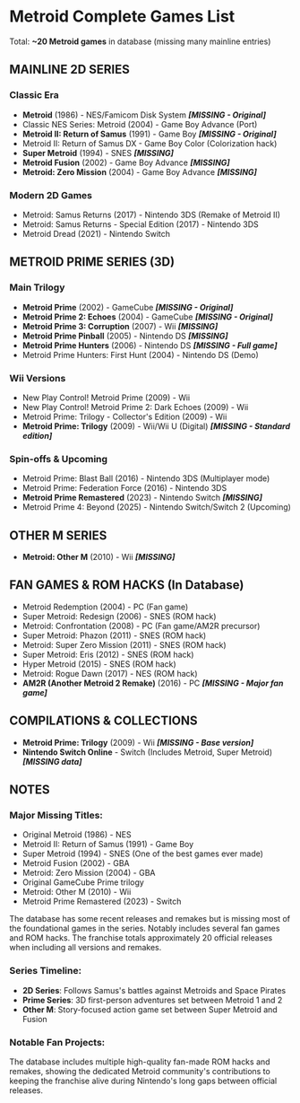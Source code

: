 # Metroid Complete Games List

Total: **~20 Metroid games** in database (missing many mainline entries)

## MAINLINE 2D SERIES

### Classic Era
- **Metroid** (1986) - NES/Famicom Disk System ***[MISSING - Original]***
- Classic NES Series: Metroid (2004) - Game Boy Advance (Port)
- **Metroid II: Return of Samus** (1991) - Game Boy ***[MISSING - Original]***
- Metroid II: Return of Samus DX - Game Boy Color (Colorization hack)
- **Super Metroid** (1994) - SNES ***[MISSING]***
- **Metroid Fusion** (2002) - Game Boy Advance ***[MISSING]***
- **Metroid: Zero Mission** (2004) - Game Boy Advance ***[MISSING]***

### Modern 2D Games
- Metroid: Samus Returns (2017) - Nintendo 3DS (Remake of Metroid II)
- Metroid: Samus Returns - Special Edition (2017) - Nintendo 3DS
- Metroid Dread (2021) - Nintendo Switch

## METROID PRIME SERIES (3D)

### Main Trilogy
- **Metroid Prime** (2002) - GameCube ***[MISSING - Original]***
- **Metroid Prime 2: Echoes** (2004) - GameCube ***[MISSING - Original]***
- **Metroid Prime 3: Corruption** (2007) - Wii ***[MISSING]***
- **Metroid Prime Pinball** (2005) - Nintendo DS ***[MISSING]***
- **Metroid Prime Hunters** (2006) - Nintendo DS ***[MISSING - Full game]***
- Metroid Prime Hunters: First Hunt (2004) - Nintendo DS (Demo)

### Wii Versions
- New Play Control! Metroid Prime (2009) - Wii
- New Play Control! Metroid Prime 2: Dark Echoes (2009) - Wii
- Metroid Prime: Trilogy - Collector's Edition (2009) - Wii
- **Metroid Prime: Trilogy** (2009) - Wii/Wii U (Digital) ***[MISSING - Standard edition]***

### Spin-offs & Upcoming
- Metroid Prime: Blast Ball (2016) - Nintendo 3DS (Multiplayer mode)
- Metroid Prime: Federation Force (2016) - Nintendo 3DS
- **Metroid Prime Remastered** (2023) - Nintendo Switch ***[MISSING]***
- Metroid Prime 4: Beyond (2025) - Nintendo Switch/Switch 2 (Upcoming)

## OTHER M SERIES
- **Metroid: Other M** (2010) - Wii ***[MISSING]***

## FAN GAMES & ROM HACKS (In Database)
- Metroid Redemption (2004) - PC (Fan game)
- Super Metroid: Redesign (2006) - SNES (ROM hack)
- Metroid: Confrontation (2008) - PC (Fan game/AM2R precursor)
- Super Metroid: Phazon (2011) - SNES (ROM hack)
- Metroid: Super Zero Mission (2011) - SNES (ROM hack)
- Super Metroid: Eris (2012) - SNES (ROM hack)
- Hyper Metroid (2015) - SNES (ROM hack)
- Metroid: Rogue Dawn (2017) - NES (ROM hack)
- **AM2R (Another Metroid 2 Remake)** (2016) - PC ***[MISSING - Major fan game]***

## COMPILATIONS & COLLECTIONS
- **Metroid Prime: Trilogy** (2009) - Wii ***[MISSING - Base version]***
- **Nintendo Switch Online** - Switch (Includes Metroid, Super Metroid) ***[MISSING data]***

## NOTES

### Major Missing Titles:
- Original Metroid (1986) - NES
- Metroid II: Return of Samus (1991) - Game Boy
- Super Metroid (1994) - SNES (One of the best games ever made)
- Metroid Fusion (2002) - GBA
- Metroid: Zero Mission (2004) - GBA
- Original GameCube Prime trilogy
- Metroid: Other M (2010) - Wii
- Metroid Prime Remastered (2023) - Switch

The database has some recent releases and remakes but is missing most of the foundational games in the series. Notably includes several fan games and ROM hacks. The franchise totals approximately 20 official releases when including all versions and remakes.

### Series Timeline:
- **2D Series**: Follows Samus's battles against Metroids and Space Pirates
- **Prime Series**: 3D first-person adventures set between Metroid 1 and 2
- **Other M**: Story-focused action game set between Super Metroid and Fusion

### Notable Fan Projects:
The database includes multiple high-quality fan-made ROM hacks and remakes, showing the dedicated Metroid community's contributions to keeping the franchise alive during Nintendo's long gaps between official releases.